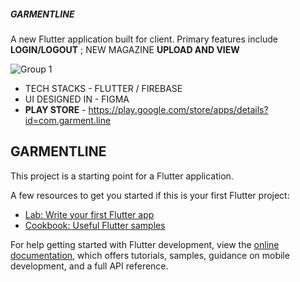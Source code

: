 ##### GARMENTLINE

A new Flutter application built for client.
Primary features include **LOGIN/LOGOUT** ;  NEW MAGAZINE **UPLOAD AND VIEW** 

![Group 1](https://github.com/oyegeeky/Garmentline_01/assets/99176694/640a6165-f127-4dd3-b924-a340856c9838)


- TECH STACKS - FLUTTER / FIREBASE
- UI DESIGNED IN - FIGMA 
- **PLAY STORE** - https://play.google.com/store/apps/details?id=com.garment.line
## GARMENTLINE

This project is a starting point for a Flutter application.

A few resources to get you started if this is your first Flutter project:

- [Lab: Write your first Flutter app](https://docs.flutter.dev/get-started/codelab)
- [Cookbook: Useful Flutter samples](https://docs.flutter.dev/cookbook)

For help getting started with Flutter development, view the
[online documentation](https://docs.flutter.dev/), which offers tutorials,
samples, guidance on mobile development, and a full API reference.
